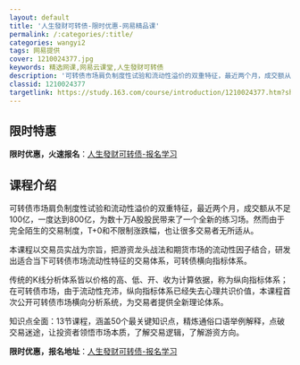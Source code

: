 ```yaml
---
layout: default
title: '人生發财可转债-限时优惠-网易精品课'
permalink: /:categories/:title/
categories: wangyi2
tags: 网易提供
cover: 1210024377.jpg
keywords: 精选网课,网易云课堂,人生發财可转债
description: '可转债市场肩负制度性试验和流动性溢价的双重特征，最近两个月，成交额从不足100亿，一度达到800亿，为数十万A股股民带来'
classid: 1210024377
targetlink: https://study.163.com/course/introduction/1210024377.htm?share=1&shareId=1025206652&utm_campaign=share&utm_medium=iphoneShare&utm_source=&utm_u=1025206652
---
```


## 限时特惠

**限时优惠，火速报名**：[人生發财可转债-报名学习](https://study.163.com/course/introduction/1210024377.htm?share=1&shareId=1025206652&utm_campaign=share&utm_medium=iphoneShare&utm_source=&utm_u=1025206652)

## 课程介绍

可转债市场肩负制度性试验和流动性溢价的双重特征，最近两个月，成交额从不足100亿，一度达到800亿，为数十万A股股民带来了一个全新的练习场。然而由于完全陌生的交易制度，T+0和不限制涨跌幅，也让很多交易者无所适从。

本课程以交易员实战为宗旨，把游资龙头战法和期货市场的流动性因子结合，研发出适合当下可转债市场流动性特征的交易体系，可转债横向指标体系。

传统的K线分析体系皆以价格的高、低、开、收为计算依据，称为纵向指标体系；在可转债市场，由于流动性充沛，纵向指标体系已经失去心理共识价值，本课程首次公开可转债市场横向分析系统，为交易者提供全新理论体系。

知识点全面：13节课程，涵盖50个最关键知识点，精炼通俗口语举例解释，点破交易迷途，让投资者领悟市场本质，了解交易逻辑，了解游资方向。

**限时优惠，报名地址**：[人生發财可转债-报名学习](https://study.163.com/course/introduction/1210024377.htm?share=1&shareId=1025206652&utm_campaign=share&utm_medium=iphoneShare&utm_source=&utm_u=1025206652)

